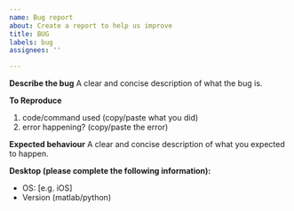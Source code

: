 ```yaml
---
name: Bug report
about: Create a report to help us improve
title: BUG
labels: bug
assignees: ''

---
```


**Describe the bug**
A clear and concise description of what the bug is.

**To Reproduce**
1. code/command used (copy/paste what you did)
2. error happening? (copy/paste the error)

**Expected behaviour**
A clear and concise description of what you expected to happen.

**Desktop (please complete the following information):**
 - OS: [e.g. iOS]
 - Version (matlab/python)
